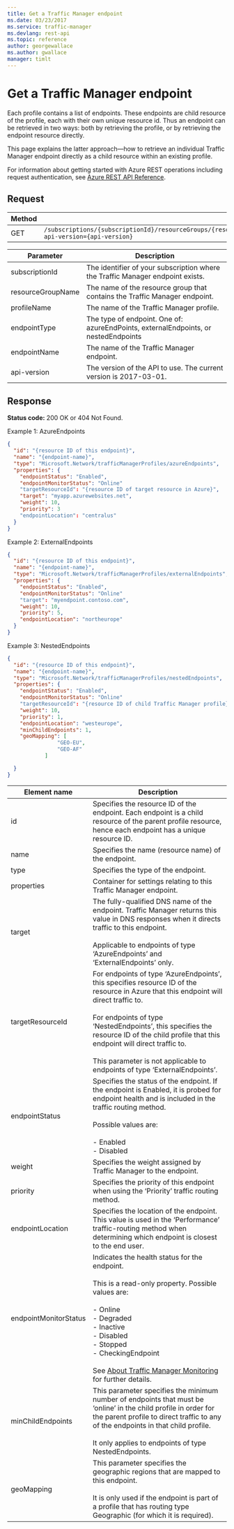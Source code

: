 ```yaml
---
title: Get a Traffic Manager endpoint
ms.date: 03/23/2017
ms.service: traffic-manager
ms.devlang: rest-api
ms.topic: reference
author: georgewallace
ms.author: gwallace
manager: timlt
---
```

# Get a Traffic Manager endpoint
Each profile contains a list of endpoints.  These endpoints are child resource of the profile, each with their own unique resource id.  Thus an endpoint can be retrieved in two ways: both by retrieving the profile, or by retrieving the endpoint resource directly.  

This page explains the latter approach—how to retrieve an individual Traffic Manager endpoint directly as a child resource within an existing profile.  

For information about getting started with Azure REST operations including request authentication, see [Azure REST API Reference](../../index.md).

## Request  

|Method|Request URI|  
|------------|-----------------|  
|GET|`/subscriptions/{subscriptionId}/resourceGroups/{resourceGroupName}/providers/Microsoft.Network/trafficManagerProfiles/{profileName}/{endpointType}/{endpointName}?api-version={api-version}`|  

| Parameter | Description |
| --------- | ----------- |
| subscriptionId | The identifier of your subscription where the Traffic Manager endpoint exists. |
| resourceGroupName | The name of the resource group that contains the Traffic Manager endpoint. |
| profileName | The name of the Traffic Manager profile.|
| endpointType | The type of endpoint.  One of: azureEndPoints, externalEndpoints, or nestedEndpoints |
| endpointName | The name of the Traffic Manager endpoint. |
| api-version | The version of the API to use. The current version is 2017-03-01. | 

## Response  
 **Status code:** 200 OK or 404 Not Found.  

 Example 1: AzureEndpoints  

```json  
{  
  "id": "{resource ID of this endpoint}",  
  "name": "{endpoint-name}",  
  "type": "Microsoft.Network/trafficManagerProfiles/azureEndpoints",  
  "properties": {  
    "endpointStatus": "Enabled",  
    "endpointMonitorStatus": "Online"  
    "targetResourceId": "{resource ID of target resource in Azure}",  
    "target": "myapp.azurewebsites.net",  
    "weight": 10,  
    "priority": 3  
    "endpointLocation": "centralus"  
  }  
}  
```  

 Example 2: ExternalEndpoints  

```json  
{  
  "id": "{resource ID of this endpoint}",  
  "name": "{endpoint-name}",  
  "type": "Microsoft.Network/trafficManagerProfiles/externalEndpoints",  
  "properties": {  
    "endpointStatus": "Enabled",  
    "endpointMonitorStatus": "Online"  
    "target": "myendpoint.contoso.com",  
    "weight": 10,  
    "priority": 5,  
    "endpointLocation": "northeurope"  
  }  
}  
```  

 Example 3: NestedEndpoints  

```json  
{  
  "id": "{resource ID of this endpoint}",  
  "name": "{endpoint-name}",  
  "type": "Microsoft.Network/trafficManagerProfiles/nestedEndpoints",  
  "properties": {  
    "endpointStatus": "Enabled",  
    "endpointMonitorStatus": "Online"  
    "targetResourceId": "{resource ID of child Traffic Manager profile}",  
    "weight": 10,  
    "priority": 1,  
    "endpointLocation": "westeurope",  
    "minChildEndpoints": 1,
    "geoMapping": [
                "GEO-EU",
                "GEO-AF"
            ]

  }  
}  
```  

|Element name|Description|  
|------------------|-----------------|  
|id|Specifies the resource ID of the endpoint.  Each endpoint is a child resource of the parent profile resource, hence each endpoint has a unique resource ID.|  
|name|Specifies the name (resource name) of the endpoint.|  
|type|Specifies the type of the endpoint.|  
|properties|Container for settings relating to this Traffic Manager endpoint.|  
|target|The fully-qualified DNS name of the endpoint.  Traffic Manager returns this value in DNS responses when it directs traffic to this endpoint.<br /><br /> Applicable to endpoints of type ‘AzureEndpoints’ and ‘ExternalEndpoints’ only.|  
|targetResourceId|For endpoints of type ‘AzureEndpoints’, this specifies resource ID of the resource in Azure that this endpoint will direct traffic to.<br /><br /> For endpoints of type ‘NestedEndpoints’, this specifies the resource ID of the child profile that this endpoint will direct traffic to.<br /><br /> This parameter is not applicable to endpoints of type ‘ExternalEndpoints’.|  
|endpointStatus|Specifies the status of the endpoint. If the endpoint is Enabled, it is probed for endpoint health and is included in the traffic routing method.<br /><br /> Possible values are:<br /><br /> -   Enabled<br />-   Disabled|  
|weight|Specifies the weight assigned by Traffic Manager to the endpoint.|  
|priority|Specifies the priority of this endpoint when using the ‘Priority’ traffic routing method.|  
|endpointLocation|Specifies the location of the endpoint.  This value is used in the ‘Performance’ traffic-routing method when determining which endpoint is closest to the end user.|  
|endpointMonitorStatus|Indicates the health status for the endpoint.<br /><br /> This is a read-only property.  Possible values are:<br /><br /> -   Online<br />-   Degraded<br />-   Inactive<br />-   Disabled<br />-   Stopped<br />-   CheckingEndpoint<br /><br /> See [About Traffic Manager Monitoring](https://azure.microsoft.com/documentation/articles/traffic-manager-monitoring/) for further details.|  
|minChildEndpoints|This parameter specifies the minimum number of endpoints that must be ‘online’ in the child profile in order for the parent profile to direct traffic to any of the endpoints in that child profile.<br /><br /> It only applies to endpoints of type NestedEndpoints.|
|geoMapping|This parameter specifies the geographic regions that are mapped to this endpoint. <br /><br /> It is only used if the endpoint is part of a profile that has routing type Geographic (for which it is required).|
